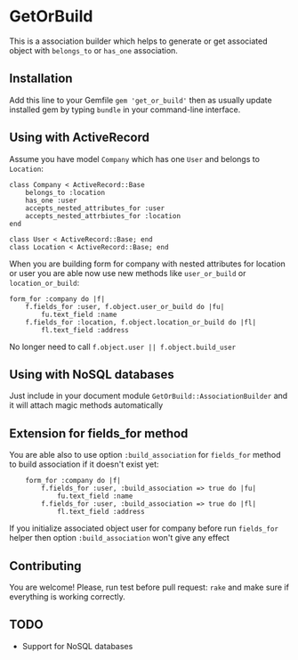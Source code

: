 # GetOrBuild

This is a association builder which helps to generate or get associated object with `belongs_to` or `has_one` association.

## Installation

Add this line to your Gemfile
`gem 'get_or_build'`
then as usually update installed gem by typing `bundle` in your command-line interface.

## Using with ActiveRecord

Assume you have model `Company` which has one `User` and belongs to `Location`:

	class Company < ActiveRecord::Base
		belongs_to :location
		has_one :user
		accepts_nested_attributes_for :user
		accepts_nested_attrbiutes_for :location
	end
	
	class User < ActiveRecord::Base; end
	class Location < ActiveRecord::Base; end

When you are building form for company with nested attributes for location or user you are able now use new methods like `user_or_build` or `location_or_build`:

	form_for :company do |f|
		f.fields_for :user, f.object.user_or_build do |fu|
			fu.text_field :name
		f.fields_for :location, f.object.location_or_build do |fl|
			fl.text_field :address
			
No longer need to call `f.object.user || f.object.build_user`

## Using with NoSQL databases

Just include in your document module `GetOrBuild::AssociationBuilder` and it will attach magic methods automatically

## Extension for fields_for method

You are able also to use option `:build_association` for `fields_for` method to build association if it doesn't exist yet:

		form_for :company do |f|
			f.fields_for :user, :build_association => true do |fu|
				fu.text_field :name
			f.fields_for :user, :build_association => true do |fl|
				fl.text_field :address

If you initialize associated object user for company before run `fields_for` helper then option `:build_association` won't give any effect

## Contributing
You are welcome! Please, run test before pull request: `rake` and make sure if everything is working correctly.

## TODO
* Support for NoSQL databases
